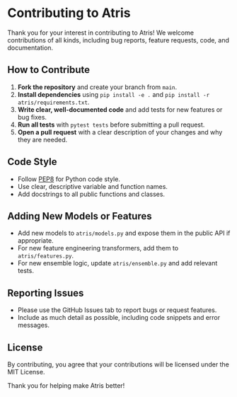 # Contributing to Atris

Thank you for your interest in contributing to Atris! We welcome contributions of all kinds, including bug reports, feature requests, code, and documentation.

## How to Contribute

1. **Fork the repository** and create your branch from `main`.
2. **Install dependencies** using `pip install -e .` and `pip install -r atris/requirements.txt`.
3. **Write clear, well-documented code** and add tests for new features or bug fixes.
4. **Run all tests** with `pytest tests` before submitting a pull request.
5. **Open a pull request** with a clear description of your changes and why they are needed.

## Code Style
- Follow [PEP8](https://www.python.org/dev/peps/pep-0008/) for Python code style.
- Use clear, descriptive variable and function names.
- Add docstrings to all public functions and classes.

## Adding New Models or Features
- Add new models to `atris/models.py` and expose them in the public API if appropriate.
- For new feature engineering transformers, add them to `atris/features.py`.
- For new ensemble logic, update `atris/ensemble.py` and add relevant tests.

## Reporting Issues
- Please use the GitHub Issues tab to report bugs or request features.
- Include as much detail as possible, including code snippets and error messages.

## License
By contributing, you agree that your contributions will be licensed under the MIT License.

Thank you for helping make Atris better! 